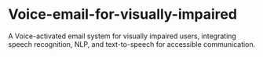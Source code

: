 # Voice-email-for-visually-impaired
 A Voice-activated email system for visually impaired users, integrating speech recognition, NLP, and text-to-speech for accessible communication.
